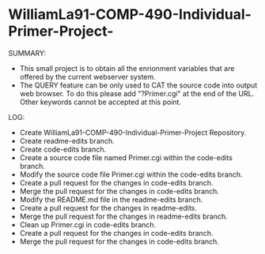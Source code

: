 # WilliamLa91-COMP-490-Individual-Primer-Project-

SUMMARY:
- This small project is to obtain all the enrionment variables that are offered by the current webserver system.
- The QUERY feature can be only used to CAT the source code into output web browser. To do this please add "?Primer.cgi" at the end of the URL. Other keywords cannot be accepted at this point.

LOG:
- Create WilliamLa91-COMP-490-Individual-Primer-Project Repository.
- Create readme-edits branch.
- Create code-edits branch.
- Create a source code file named Primer.cgi within the code-edits branch.
- Modify the source code file Primer.cgi within the code-edits branch.
- Create a pull request for the changes in code-edits branch.
- Merge the pull request for the changes in code-edits branch.
- Modify the README.md file in the readme-edits branch.
- Create a pull request for the changes in readme-edits.
- Merge the pull request for the changes in readme-edits branch.
- Clean up Primer.cgi in code-edits branch.
- Create a pull request for the changes in code-edits branch.
- Merge the pull request for the changes in code-edits branch.

